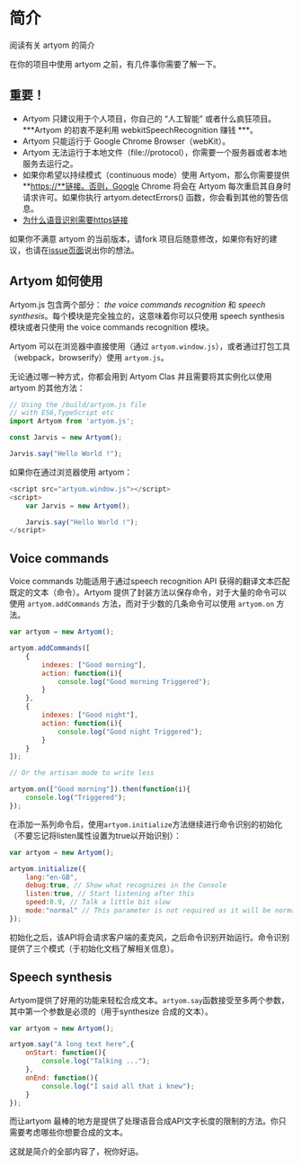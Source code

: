 # 简介

阅读有关 artyom 的简介

在你的项目中使用 artyom 之前，有几件事你需要了解一下。

## 重要！

- Artyom 只建议用于个人项目，你自己的 “人工智能” 或者什么疯狂项目。***Artyom 的初衷不是利用 webkitSpeechRecognition 赚钱 ***。
- Artyom 只能运行于 Google Chrome Browser（webKit）。
- Artyom 无法运行于本地文件（file://protocol），你需要一个服务器或者本地服务去运行之。
- 如果你希望以持续模式（continuous mode）使用 Artyom，那么你需要提供**<https://**链接。否则，Google> Chrome 将会在 Artyom 每次重启其自身时请求许可。如果你执行 artyom.detectErrors() 函数，你会看到其他的警告信息。
- [为什么语音识别需要https链接](https://support.google.com/chrome/answer/2693767?hl=en)


如果你不满意 artyom 的当前版本，请fork 项目后随意修改，如果你有好的建议，也请在[issue页面](https://github.com/sdkcarlos/artyom.js/issues)说出你的想法。

## Artyom 如何使用

Artyom.js 包含两个部分： *the voice commands recognition* 和 *speech synthesis*。每个模块是完全独立的，这意味着你可以只使用 speech synthesis 模块或者只使用 the voice commands recognition 模块。

Artyom 可以在浏览器中直接使用（通过 `artyom.window.js`），或者通过打包工具（webpack，browserify）使用 `artyom.js`。

无论通过哪一种方式，你都会用到 Artyom Clas 并且需要将其实例化以使用 artyom 的其他方法：

```Javascript
// Using the /build/artyom.js file
// with ES6,TypeScript etc
import Artyom from 'artyom.js';

const Jarvis = new Artyom();

Jarvis.say("Hello World !");
```

如果你在通过浏览器使用 artyom：

```javascript
<script src="artyom.window.js"></script>
<script>
    var Jarvis = new Artyom();

    Jarvis.say("Hello World !");
</script>
```

## Voice commands

Voice commands 功能适用于通过speech recognition API 获得的翻译文本匹配既定的文本（命令）。Artyom 提供了封装方法以保存命令，对于大量的命令可以使用 `artyom.addCommands` 方法，而对于少数的几条命令可以使用 `artyom.on` 方法。

```javascript
var artyom = new Artyom();

artyom.addCommands([
    {
        indexes: ["Good morning"],
        action: function(i){
            console.log("Good morning Triggered");
        }
    },
    {
        indexes: ["Good night"],
        action: function(i){
            console.log("Good night Triggered");
        }
    }
]);

// Or the artisan mode to write less

artyom.on(["Good morning"]).then(function(i){
    console.log("Triggered");
});
```

在添加一系列命令后，使用`artyom.initialize`方法继续进行命令识别的初始化（不要忘记将listen属性设置为true以开始识别）：

```javascript
var artyom = new Artyom();

artyom.initialize({
    lang:"en-GB",
    debug:true, // Show what recognizes in the Console
    listen:true, // Start listening after this
    speed:0.9, // Talk a little bit slow
    mode:"normal" // This parameter is not required as it will be normal by default
});
```

初始化之后，该API将会请求客户端的麦克风，之后命令识别开始运行。命令识别提供了三个模式（于初始化文档了解相关信息）。

## Speech synthesis

Artyom提供了好用的功能来轻松合成文本。`artyom.say`函数接受至多两个参数，其中第一个参数是必须的（用于synthesize 合成的文本）。

```javascript
var artyom = new Artyom();

artyom.say("A long text here",{
    onStart: function(){
        console.log("Talking ...");
    },
    onEnd: function(){
        console.log("I said all that i knew");
    }
});
```

而让artyom 最棒的地方是提供了处理语音合成API文字长度的限制的方法。你只需要考虑哪些你想要合成的文本。

这就是简介的全部内容了，祝你好运。
